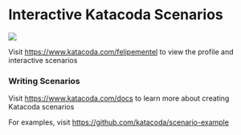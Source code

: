 # Interactive Katacoda Scenarios

[![](http://shields.katacoda.com/katacoda/felipementel/count.svg)](https://www.katacoda.com/felipementel "Get your profile on Katacoda.com")

Visit https://www.katacoda.com/felipementel to view the profile and interactive scenarios

### Writing Scenarios
Visit https://www.katacoda.com/docs to learn more about creating Katacoda scenarios

For examples, visit https://github.com/katacoda/scenario-example
